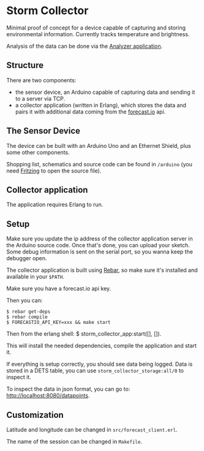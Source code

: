 # Storm Collector

Minimal proof of concept for a device capable of capturing and storing environmental information. Currently tracks temperature and brightness.

Analysis of the data can be done via the [Analyzer application](https://github.com/cloud8421/storm-analyzer).

## Structure

There are two components:

- the sensor device, an Arduino capable of capturing data and sending it to a server via TCP.
- a collector application (written in Erlang), which stores the data and pairs it with additional data coming from the [forecast.io](http://forecast.io/) api.

## The Sensor Device

The device can be built with an Arduino Uno and an Ethernet Shield, plus some other components.

Shopping list, schematics and source code can be found in `/arduino` (you need [Fritzing](http://fritzing.org/) to open the source file).

## Collector application

The application requires Erlang to run.
 
## Setup

Make sure you update the ip address of the collector application server in the Arduino source code.
Once that's done, you can upload your sketch. Some debug information is sent on the serial port, so you wanna keep the debugger open.

The collector application is built using [Rebar](https://github.com/rebar/rebar), so make sure it's installed and available in your `$PATH`.

Make sure you have a forecast.io api key.

Then you can:

    $ rebar get-deps
    $ rebar compile
    $ FORECASTIO_API_KEY=xxx && make start

Then from the erlang shell:
    $ storm_collector_app:start([], []).

This will install the needed dependencies, compile the application and start it.

If everything is setup correctly, you should see data being logged. Data is stored in a DETS table, you can use `storm_collector_storage:all/0` to inspect it.

To inspect the data in json format, you can go to: <http://localhost:8080/datapoints>.

## Customization

Latitude and longitude can be changed in `src/forecast_client.erl`.

The name of the session can be changed in `Makefile`.
